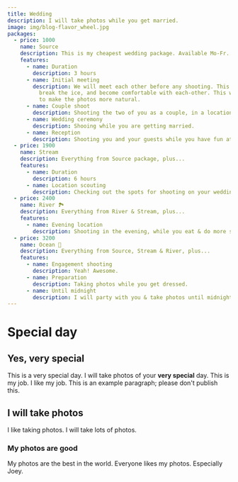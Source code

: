 ```yaml
---
title: Wedding
description: I will take photos while you get married.
image: img/blog-flavor_wheel.jpg
packages:
  - price: 1000
    name: Source
    description: This is my cheapest wedding package. Available Mo-Fr.
    features:
      - name: Duration
        description: 3 hours
      - name: Initial meeting
        description: We will meet each other before any shooting. This meeting serves to
          break the ice, and become comfortable with each-other. This will help
          to make the photos more natural.
      - name: Couple shoot
        description: Shooting the two of you as a couple, in a location of your choice.
      - name: Wedding ceremony
        description: Shooing while you are getting married.
      - name: Reception
        description: Shooting you and your guests while you have fun at the reception.
  - price: 1900
    name: Stream
    description: Everything from Source package, plus...
    features:
      - name: Duration
        description: 6 hours
      - name: Location scouting
        description: Checking out the spots for shooting on your wedding day.
  - price: 2400
    name: River 🏞️
    description: Everything from River & Stream, plus...
    features:
      - name: Evening location
        description: Shooting in the evening, while you eat & do more stuff.
  - price: 3200
    name: Ocean 🌊
    description: Everything from Source, Stream & River, plus...
    features:
      - name: Engagement shooting
        description: Yeah! Awesome.
      - name: Preparation
        description: Taking photos while you get dressed.
      - name: Until midnight
        description: I will party with you & take photos until midnight.
---
```

# Special day

## Yes, very special

This is a very special day. I will take photos of your **very special** day. This is my job. I like my job. This is an example paragraph; please don't publish this.

## I will take photos

I like taking photos. I will take lots of photos.

### My photos are good

My photos are the best in the world. Everyone likes my photos. Especially Joey.